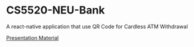 # CS5520-NEU-Bank

A react-native application that use QR Code for Cardless ATM Withdrawal

[Presentation Material](https://raw.githubusercontent.com/normankong/CS5520-NEU-Bank/blob/main/CS5520%20-%20Mobile%20Application.pdf)
